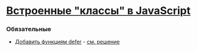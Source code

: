 # [Встроенные "классы" в JavaScript](https://learn.javascript.ru/native-prototypes)

### Обязательные
 
* [Добавить функциям defer](https://learn.javascript.ru/task/defer-to-prototype) - [см. решение](http://plnkr.co/edit/SURjfLf0DKVJqOvOuCAU?p=preview)
